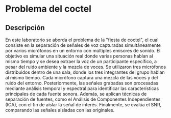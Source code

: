 # Problema del coctel 
## Descripción 

En este laboratorio se aborda el problema de la "fiesta de coctel", el cual consiste en la separación de señales de voz capturadas simultáneamente por varios micrófonos en un entorno con múltiples emisores de sonido. El objetivo es simular una situación real donde varias personas hablan al mismo tiempo y se desea extraer la voz de un participante específico, a pesar del ruido ambiente y la mezcla de voces.
Se utilizaron tres micrófonos distribuidos dentro de una sala, donde los tres integrantes del grupo hablan al mismo tiempo. Cada micrófono captura una mezcla de las voces y del ruido del entorno. Posteriormente, las señales grabadas son procesadas mediante análisis temporal y espectral para identificar las características principales de cada fuente sonora.
Además, se aplican técnicas de separación de fuentes, como el Análisis de Componentes Independientes (ICA), con el fin de aislar la señal de interés. Finalmente, se evalúa el SNR, comparando las señales aisladas con las originales.
